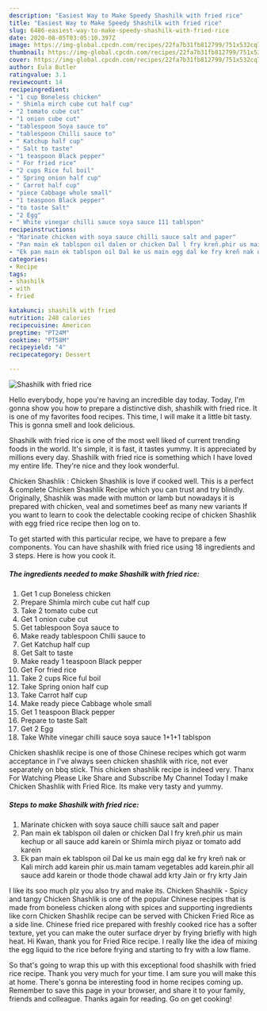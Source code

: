 ```yaml
---
description: "Easiest Way to Make Speedy Shashilk with fried rice"
title: "Easiest Way to Make Speedy Shashilk with fried rice"
slug: 6486-easiest-way-to-make-speedy-shashilk-with-fried-rice
date: 2020-08-05T03:05:10.397Z
image: https://img-global.cpcdn.com/recipes/22fa7b31fb812799/751x532cq70/shashilk-with-fried-rice-recipe-main-photo.jpg
thumbnail: https://img-global.cpcdn.com/recipes/22fa7b31fb812799/751x532cq70/shashilk-with-fried-rice-recipe-main-photo.jpg
cover: https://img-global.cpcdn.com/recipes/22fa7b31fb812799/751x532cq70/shashilk-with-fried-rice-recipe-main-photo.jpg
author: Eula Butler
ratingvalue: 3.1
reviewcount: 14
recipeingredient:
- "1 cup Boneless chicken"
- " Shimla mirch cube cut half cup"
- "2 tomato cube cut"
- "1 onion cube cut"
- "tablespoon Soya sauce to"
- "tablespoon Chilli sauce to"
- " Katchup half cup"
- " Salt to taste"
- "1 teaspoon Black pepper"
- " For fried rice"
- "2 cups Rice ful boil"
- " Spring onion half cup"
- " Carrot half cup"
- "piece Cabbage whole small"
- "1 teaspoon Black pepper"
- "to taste Salt"
- "2 Egg"
- " White vinegar chilli sauce soya sauce 111 tablspon"
recipeinstructions:
- "Marinate chicken with soya sauce chilli sauce salt and paper"
- "Pan main ek tablspon oil dalen or chicken Dal l fry kreñ.phir us main kechup or all sauce add karein or Shimla mirch piyaz or tomato add karein"
- "Ek pan main ek tablspon oil Dal ke us main egg dal ke fry kreñ nak or Kali mirch add karein phir us.main tamam vegetables add karein.phir all sauce add karein or thode thode chawal add krty Jain or fry krty Jain"
categories:
- Recipe
tags:
- shashilk
- with
- fried

katakunci: shashilk with fried 
nutrition: 248 calories
recipecuisine: American
preptime: "PT24M"
cooktime: "PT58M"
recipeyield: "4"
recipecategory: Dessert

---
```



![Shashilk with fried rice](https://img-global.cpcdn.com/recipes/22fa7b31fb812799/751x532cq70/shashilk-with-fried-rice-recipe-main-photo.jpg)

Hello everybody, hope you're having an incredible day today. Today, I'm gonna show you how to prepare a distinctive dish, shashilk with fried rice. It is one of my favorites food recipes. This time, I will make it a little bit tasty. This is gonna smell and look delicious.

Shashilk with fried rice is one of the most well liked of current trending foods in the world. It's simple, it is fast, it tastes yummy. It is appreciated by millions every day. Shashilk with fried rice is something which I have loved my entire life. They're nice and they look wonderful.

Chicken Shashlik : Chicken Shashlik is love if cooked well. This is a perfect &amp; complete Chicken Shashlik Recipe which you can trust and try blindly. Originally, Shashlik was made with mutton or lamb but nowadays it is prepared with chicken, veal and sometimes beef as many new variants If you want to learn to cook the delectable cooking recipe of chicken Shashlik with egg fried rice recipe then log on to.


To get started with this particular recipe, we have to prepare a few components. You can have shashilk with fried rice using 18 ingredients and 3 steps. Here is how you cook it.

<!--inarticleads1-->

##### The ingredients needed to make Shashilk with fried rice:

1. Get 1 cup Boneless chicken
1. Prepare  Shimla mirch cube cut half cup
1. Take 2 tomato cube cut
1. Get 1 onion cube cut
1. Get tablespoon Soya sauce to
1. Make ready tablespoon Chilli sauce to
1. Get  Katchup half cup
1. Get  Salt to taste
1. Make ready 1 teaspoon Black pepper
1. Get  For fried rice
1. Take 2 cups Rice ful boil
1. Take  Spring onion half cup
1. Take  Carrot half cup
1. Make ready piece Cabbage whole small
1. Get 1 teaspoon Black pepper
1. Prepare to taste Salt
1. Get 2 Egg
1. Take  White vinegar chilli sauce soya sauce 1+1+1 tablspon


Chicken shashlik recipe is one of those Chinese recipes which got warm acceptance in I&#39;ve always seen chicken shashlik with rice, not ever separately on bbq stick. This chicken shashlik recipe is indeed very. Thanx For Watching Please Like Share and Subscribe My Channel Today I make Chicken Shashlik with Fried Rice. Its make very tasty and yummy. 

<!--inarticleads2-->

##### Steps to make Shashilk with fried rice:

1. Marinate chicken with soya sauce chilli sauce salt and paper
1. Pan main ek tablspon oil dalen or chicken Dal l fry kreñ.phir us main kechup or all sauce add karein or Shimla mirch piyaz or tomato add karein
1. Ek pan main ek tablspon oil Dal ke us main egg dal ke fry kreñ nak or Kali mirch add karein phir us.main tamam vegetables add karein.phir all sauce add karein or thode thode chawal add krty Jain or fry krty Jain


I like its soo much plz you also try and make its. Chicken Shashlik - Spicy and tangy Chicken Shashlik is one of the popular Chinese recipes that is made from boneless chicken along with spices and supporting ingredients like corn Chicken Shashlik recipe can be served with Chicken Fried Rice as a side line. Chinese fried rice prepared with freshly cooked rice has a softer texture, yet you can make the outer surface dryer by frying briefly with high heat. Hi Kwan, thank you for Fried Rice recipe. I really like the idea of mixing the egg liquid to the rice before frying and starting to fry with a low flame. 

So that's going to wrap this up with this exceptional food shashilk with fried rice recipe. Thank you very much for your time. I am sure you will make this at home. There's gonna be interesting food in home recipes coming up. Remember to save this page in your browser, and share it to your family, friends and colleague. Thanks again for reading. Go on get cooking!
